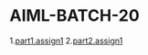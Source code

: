 # AIML-BATCH-20
1.[part1.assign1](https://github.com/Srikruthi1418/AIML-BATCH-20/blob/main/part1_assign1.ipynb)
2.[part2.assign1](https://github.com/Srikruthi1418/AIML-BATCH-20/edit/main/README.md)
